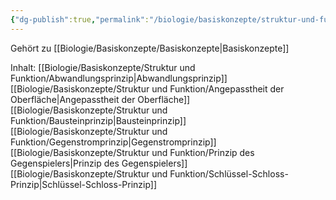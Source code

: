 ```yaml
---
{"dg-publish":true,"permalink":"/biologie/basiskonzepte/struktur-und-funktion/struktur-und-funktion/"}
---
```


Gehört zu [[Biologie/Basiskonzepte/Basiskonzepte\|Basiskonzepte]]

Inhalt:
[[Biologie/Basiskonzepte/Struktur und Funktion/Abwandlungsprinzip\|Abwandlungsprinzip]]
[[Biologie/Basiskonzepte/Struktur und Funktion/Angepasstheit der Oberfläche\|Angepasstheit der Oberfläche]]
[[Biologie/Basiskonzepte/Struktur und Funktion/Bausteinprinzip\|Bausteinprinzip]]
[[Biologie/Basiskonzepte/Struktur und Funktion/Gegenstromprinzip\|Gegenstromprinzip]]
[[Biologie/Basiskonzepte/Struktur und Funktion/Prinzip des Gegenspielers\|Prinzip des Gegenspielers]]
[[Biologie/Basiskonzepte/Struktur und Funktion/Schlüssel-Schloss-Prinzip\|Schlüssel-Schloss-Prinzip]]
